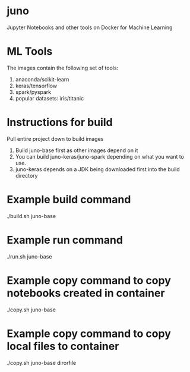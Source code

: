 # juno
Jupyter Notebooks and other tools on Docker for Machine Learning

# ML Tools
The images contain the following set of tools:

1. anaconda/scikit-learn
2. keras/tensorflow
3. spark/pyspark
4. popular datasets: iris/titanic

# Instructions for build
Pull entire project down to build images
1. Build juno-base first as other images depend on it
2. You can build juno-keras/juno-spark depending on what you want to use.
3. juno-keras depends on a JDK being downloaded first into the build directory

# Example build command
./build.sh juno-base

# Example run command
./run.sh juno-base

# Example copy command to copy notebooks created in container
./copy.sh juno-base

# Example copy command to copy local files to container
./copy.sh juno-base dirorfile

